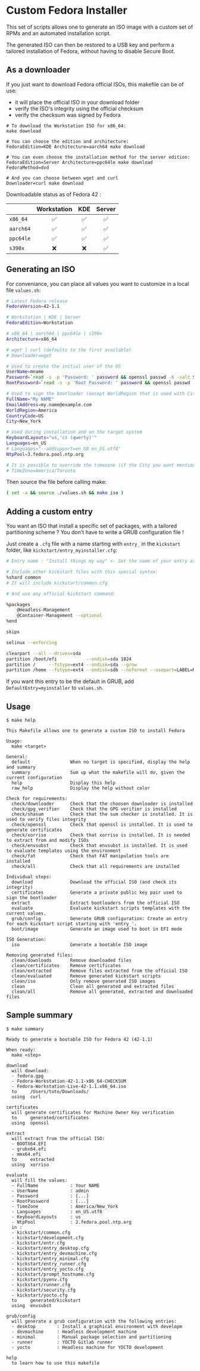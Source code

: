 # Custom Fedora Installer

This set of scripts allows one to generate an ISO image with a custom set of RPMs and an automated installation script.

The generated ISO can then be restored to a USB key and perform a tailored installation of Fedora, without having to disable Secure Boot.

## As a downloader

If you just want to download Fedora official ISOs, this makefile can be of use:
 - it will place the official ISO in your download folder
 - verify the ISO's integrity using the official checksum
 - verify the checksum was signed by Fedora

```shell
# To download the Workstation ISO for x86_64:
make download

# You can choose the edition and architecture:
FedoraEdition=KDE Architecture=aarch64 make download

# You can even choose the installation method for the server edition:
FedoraEdition=Server Architecture=ppc64le make download FedoraMethod=dvd

# And you can choose between wget and curl
Downloader=curl make download
```

Downloadable status as of Fedora 42 :

|           | Workstation | KDE | Server |
|:----------|:-----------:|:---:|:------:|
| `x86_64`  | ✅          | ✅  | ✅     |
| `aarch64` | ✅          | ✅  | ✅     |
| `ppc64le` | ✅          | ✅  | ✅     |
| `s390x`   | ❌          | ❌  | ✅     |

## Generating an ISO

For conveniance, you can place all values you want to customize in a local file `values.sh`:

```bash
# Latest Fedora release
FedoraVersion=42-1.1

# Workstation | KDE | Server
FedoraEdition=Workstation

# x86_64 | aarch64 | ppc64le | s390x
Architecture=x86_64

# wget | curl (defaults to the first available)
# Downloader=wget

# Used to create the initial user of the OS
UserName=mname
Password=`read -s -p 'Password: ' password && openssl passwd -6 -salt SomeRandomSalt $password`
RootPassword=`read -s -p 'Root Password: ' password && openssl passwd -6 -salt SomeRandomSalt $password`

# Used to sign the bootloader (except WorldRegion that is used with City to specify the timezone)
FullName="My NAME"
EmailAddress=my.name@example.com
WorldRegion=America
CountryCode=US
City=New_York

# Used during installation and on the target system
KeyboardLayouts="us,'cz (qwerty)'"
Languages=en_US
# Languages="--addsupport=en_GB en_US.utf8"
NtpPool=3.fedora.pool.ntp.org

# It is possible to override the timezone (if the City you want mentionned in the certificate is not in https://vpodzime.fedorapeople.org/timezones_list.txt)
# TimeZone=America/Toronto
```

Then source the file before calling make:

```bash
( set -a && source ./values.sh && make iso )
```

## Adding a custom entry

You want an ISO that install a specific set of packages, with a tailored partitioning scheme ? You don't have to write a GRUB configuration file !

Just create a `.cfg` file with a name starting with `entry_` in the `kickstart` folder, like `kickstart/entry_myinstaller.cfg`:

```bash
# Entry name : "Install things my way" <- Set the name of your entry as it will appear in the GRUB menu

# Include other kickstart files with this special syntax:
%shard common
# It will include kickstart/common.cfg

# And use any official kickstart command:

%packages
	@Headless-Management
	@Container-Management --optional
%end

skipx

selinux --enforcing

clearpart --all --drives=sda
partition /boot/efi           --ondisk=sda 1024
partition /     --fstype=ext4 --ondisk=sda --grow
partition /home --fstype=ext4 --ondisk=sdb --noformat --usepart=LABEL=MY_HOME
```

If you want this entry to be the default in GRUB, add `DefaultEntry=myinstaller` to `values.sh`.

## Usage

```console
$ make help

This Makefile allows one to generate a custom ISO to install Fedora

Usage:
  make <target>

General:
  default               When no target is specified, display the help and summary
  summary               Sum up what the makefile will do, given the current configuration
  help                  Display this help
  raw_help              Display the help without color

Check for requirements:
  check/downloader      Check that the choosen downloader is installed
  check/gpg_verifier    Check that the GPG verifier is installed
  check/shasum          Check that the sum checker is installed. It is used to verify files integrity
  check/openssl         Check that openssl is installed. It is used to generate certificates
  check/xorriso         Check that xorriso is installed. It is needed to extract from and modify ISOs
  check/envsubst        Check that envsubst is installed. It is used to evaluate templates using the environment
  check/fat             Check that FAT manipulation tools are installed
  check/all             Check that all requirements are installed

Individual steps:
  download              Download the official ISO (and check its integrity)
  certificates          Generate a private public key pair used to sign the bootloader
  extract               Extract bootloaders from the official ISO
  evaluate              Evaluate kickstart scripts templates with the current values.
  grub/config           Generate GRUB configuration: Create an entry for each kickstart script starting with 'entry_'.
  boot/image            Generate an image used to boot in EFI mode

ISO Generation:
  iso                   Generate a bootable ISO image

Removing generated files:
  clean/downloads       Remove downloaded files
  clean/certificates    Remove certificates
  clean/extracted       Remove files extracted from the official ISO
  clean/evaluated       Remove generated kickstart scripts
  clean/iso             Only remove generated ISO images
  clean                 Clean all generated and extracted files
  clean/all             Remove all generated, extracted and downloaded files
```

## Sample summary

```console
$ make summary

Ready to generate a bootable ISO for Fedora 42 (42-1.1)

When ready:
  make <step>

download
  will download:
  - fedora.gpg
  - Fedora-Workstation-42-1.1-x86_64-CHECKSUM
  - Fedora-Workstation-Live-42-1.1.x86_64.iso
  to     /Users/toto/Downloads/
  using  curl

certificates
  will generate certificates for Machine Owner Key verification
  to     generated/certificates
  using  openssl

extract
  will extract from the official ISO:
  - BOOTX64.EFI
  - grubx64.efi
  - mmx64.efi
  to     extracted
  using  xorriso

evaluate
  will fill the values:
  - FullName            : Your NAME
  - UserName            : admin
  - Password            : [...]
  - RootPassword        : [...]
  - TimeZone            : America/New_York
  - Languages           : en_US.utf8
  - KeyboardLayouts     : us
  - NtpPool             : 2.fedora.pool.ntp.org
  in :
  - kickstart/common.cfg
  - kickstart/development.cfg
  - kickstart/entr.cfg
  - kickstart/entry_desktop.cfg
  - kickstart/entry_devmachine.cfg
  - kickstart/entry_minimal.cfg
  - kickstart/entry_runner.cfg
  - kickstart/entry_yocto.cfg
  - kickstart/prompt_hostname.cfg
  - kickstart/pyenv.cfg
  - kickstart/runner.cfg
  - kickstart/security.cfg
  - kickstart/yocto.cfg
  to     generated/kickstart
  using  envsubst

grub/config
  will generate a grub configuration with the following entries:
  - desktop        : Install a graphical environment with developm
  - devmachine     : Headless development machine
  - minimal        : Manual package selection and partitioning
  - runner         : YOCTO Gitlab runner
  - yocto          : Headless machine for YOCTO development

help
  to learn how to use this makefile
```
